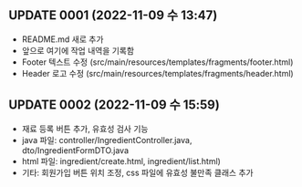 ## UPDATE 0001 (2022-11-09 수 13:47)

* README.md 새로 추가
* 앞으로 여기에 작업 내역을 기록함
* Footer 텍스트 수정 (src/main/resources/templates/fragments/footer.html)
* Header 로고 수정 (src/main/resources/templates/fragments/header.html)

## UPDATE 0002 (2022-11-09 수 15:59)

* 재료 등록 버튼 추가, 유효성 검사 기능
* java 파일: controller/IngredientController.java, dto/IngredientFormDTO.java
* html 파일: ingredient/create.html, ingredient/list.html)
* 기타: 회원가입 버튼 위치 조정, css 파일에 유효성 불만족 클래스 추가